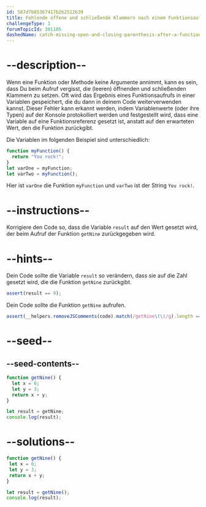 ```yaml
---
id: 587d7b85367417b2b2512b39
title: Fehlende offene und schließende Klammern nach einem Funktionsaufruf abfangen
challengeType: 1
forumTopicId: 301185
dashedName: catch-missing-open-and-closing-parenthesis-after-a-function-call
---
```


# --description--

Wenn eine Funktion oder Methode keine Argumente annimmt, kann es sein, dass Du beim Aufruf vergisst, die (leeren) öffnenden und schließenden Klammern zu setzen. Oft wird das Ergebnis eines Funktionsaufrufs in einer Variablen gespeichert, die du dann in deinem Code weiterverwenden kannst. Dieser Fehler kann erkannt werden, indem Variablenwerte (oder ihre Typen) auf der Konsole protokolliert werden und festgestellt wird, dass eine Variable auf eine Funktionsreferenz gesetzt ist, anstatt auf den erwarteten Wert, den die Funktion zurückgibt.

Die Variablen im folgenden Beispiel sind unterschiedlich:

```js
function myFunction() {
  return "You rock!";
}
let varOne = myFunction;
let varTwo = myFunction();
```

Hier ist `varOne` die Funktion `myFunction` und `varTwo` ist der String `You rock!`.

# --instructions--

Korrigiere den Code so, dass die Variable `result` auf den Wert gesetzt wird, der beim Aufruf der Funktion `getNine` zurückgegeben wird.

# --hints--

Dein Code sollte die Variable `result` so verändern, dass sie auf die Zahl gesetzt wird, die die Funktion `getNine` zurückgibt.

```js
assert(result == 9);
```

Dein Code sollte die Funktion `getNine` aufrufen.

```js
assert(__helpers.removeJSComments(code).match(/getNine\(\)/g).length == 2);
```

# --seed--

## --seed-contents--

```js
function getNine() {
  let x = 6;
  let y = 3;
  return x + y;
}

let result = getNine;
console.log(result);
```

# --solutions--

```js
function getNine() {
 let x = 6;
 let y = 3;
 return x + y;
}

let result = getNine();
console.log(result);
```
